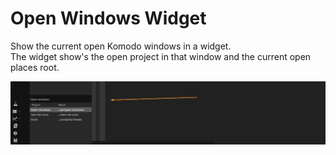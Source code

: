 # Open Windows Widget

Show the current open Komodo windows in a widget.  
The widget show's the open project in that window and the current open places root.

![screenshot](screenshot.jpg)
